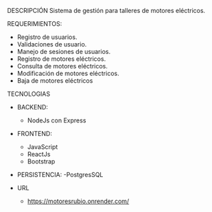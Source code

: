DESCRIPCIÓN
Sistema de gestión para talleres de motores eléctricos.

REQUERIMIENTOS:
   - Registro de usuarios.
   - Validaciones de usuario.
   - Manejo de sesiones de usuarios.
   - Registro de motores eléctricos.
   - Consulta de motores eléctricos.
   - Modificación de motores eléctricos.
   - Baja de motores eléctricos

TECNOLOGIAS
   - BACKEND:
      - NodeJs con Express
      
   - FRONTEND:
      - JavaScript
      - ReactJs
      - Bootstrap

   - PERSISTENCIA:
      -PostgresSQL
      
- URL
  - https://motoresrubio.onrender.com/
